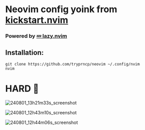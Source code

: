 # Neovim config yoink from [kickstart.nvim](https://github.com/nvim-lua/kickstart.nvim)

### Powered by [💤 lazy.nvim](https://github.com/folke/lazy.nvim)

## Installation:
```shell
git clone https://github.com/tryprncp/neovim ~/.config/nvim
nvim
```

# HARD 😤

![240801_13h21m33s_screenshot](https://github.com/user-attachments/assets/e4c47909-a996-4e06-8047-0000cdf32320)

![240801_12h43m10s_screenshot](https://github.com/user-attachments/assets/024acaed-4566-4d65-ab17-9df3776b7638)

![240801_12h44m06s_screenshot](https://github.com/user-attachments/assets/71667636-57bf-40fb-a3d4-90a8f51ab17e)
